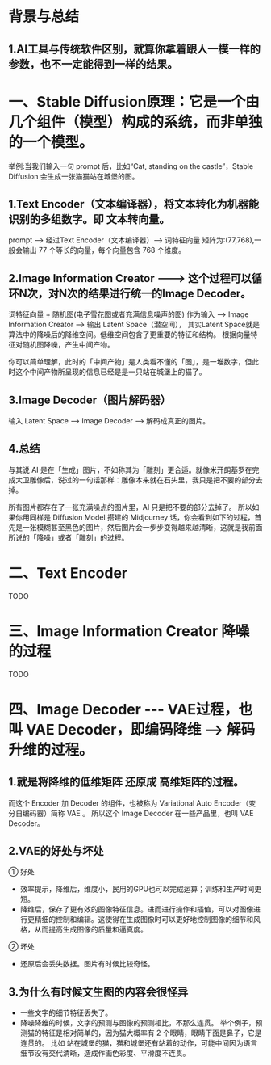 # 背景与总结
## 1.AI工具与传统软件区别，就算你拿着跟人一模一样的参数，也不一定能得到一样的结果。

# 一、Stable Diffusion原理：它是一个由几个组件（模型）构成的系统，而非单独的一个模型。
举例:当我们输入一句 prompt 后，比如“Cat, standing on the castle”，Stable Diffusion 会生成一张猫猫站在城堡的图。

## 1.Text Encoder（文本编译器），将文本转化为机器能识别的多组数字。即 文本转向量。
prompt --> 经过Text Encoder（文本编译器）--> 词特征向量
矩阵为:(77,768),一般会输出 77 个等长的向量，每个向量包含 768 个维度。

## 2.Image Information Creator ---> 这个过程可以循环N次，对N次的结果进行统一的Image Decoder。
词特征向量 + 随机图(电子雪花图或者充满信息噪声的图) 作为输入 --> Image Information Creator --> 输出 Latent Space（潜空间），
其实Latent Space就是算法中的降噪后的降维空间。低维空间包含了更重要的特征和结构。
根据向量特征对随机图降噪，产生中间产物。

你可以简单理解，此时的「中间产物」是人类看不懂的「图」，是一堆数字，但此时这个中间产物所呈现的信息已经是是一只站在城堡上的猫了。

## 3.Image Decoder（图片解码器）
输入 Latent Space --> Image Decoder --> 解码成真正的图片。

## 4.总结
与其说 AI 是在「生成」图片，不如称其为「雕刻」更合适。就像米开朗基罗在完成大卫雕像后，说过的一句话那样：雕像本来就在石头里，我只是把不要的部分去掉。

所有图片都存在了一张充满噪点的图片里，AI 只是把不要的部分去掉了。
所以如果你用同样是 Diffusion Model 搭建的 Midjourney 话，你会看到如下的过程，首先是一张模糊甚至黑色的图片，然后图片会一步步变得越来越清晰，这就是我前面所说的「降噪」或者「雕刻」的过程。

# 二、Text Encoder
TODO

# 三、Image Information Creator 降噪的过程
TODO


# 四、Image Decoder --- VAE过程，也叫 VAE Decoder，即编码降维 --> 解码升维的过程。
## 1.就是将降维的低维矩阵 还原成 高维矩阵的过程。
而这个 Encoder 加 Decoder 的组件，也被称为 Variational Auto Encoder（变分自编码器）简称 VAE 。
所以这个 Image Decoder 在一些产品里，也叫 VAE Decoder。


## 2.VAE的好处与坏处
① 好处
* 效率提示，降维后，维度小，民用的GPU也可以完成运算；训练和生产时间更短。
* 降维后，保存了更有效的图像特征信息。进而进行操作和插值，可以对图像进行更精细的控制和编辑。这使得在生成图像时可以更好地控制图像的细节和风格，从而提高生成图像的质量和逼真度。

② 坏处
* 还原后会丢失数据。图片有时候比较奇怪。

## 3.为什么有时候文生图的内容会很怪异
* 一些文字的细节特征丢失了。
* 降噪降维的时候，文字的预测与图像的预测相比，不那么连贯。
举个例子，预测猫的特征是相对简单的，因为猫大概率有 2 个眼睛，眼睛下面是鼻子，它是连贯的。
比如 站在城堡的猫，猫和城堡还有站着的动作，可能中间因为语言细节没有交代清晰，造成作画色彩度、平滑度不连贯。
